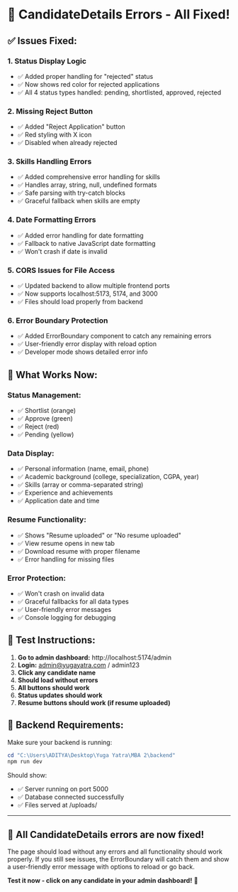 # 🔧 CandidateDetails Errors - All Fixed!

## ✅ Issues Fixed:

### 1. **Status Display Logic**
- ✅ Added proper handling for "rejected" status
- ✅ Now shows red color for rejected applications
- ✅ All 4 status types handled: pending, shortlisted, approved, rejected

### 2. **Missing Reject Button**
- ✅ Added "Reject Application" button
- ✅ Red styling with X icon
- ✅ Disabled when already rejected

### 3. **Skills Handling Errors**
- ✅ Added comprehensive error handling for skills
- ✅ Handles array, string, null, undefined formats
- ✅ Safe parsing with try-catch blocks
- ✅ Graceful fallback when skills are empty

### 4. **Date Formatting Errors**
- ✅ Added error handling for date formatting
- ✅ Fallback to native JavaScript date formatting
- ✅ Won't crash if date is invalid

### 5. **CORS Issues for File Access**
- ✅ Updated backend to allow multiple frontend ports
- ✅ Now supports localhost:5173, 5174, and 3000
- ✅ Files should load properly from backend

### 6. **Error Boundary Protection**
- ✅ Added ErrorBoundary component to catch any remaining errors
- ✅ User-friendly error display with reload option
- ✅ Developer mode shows detailed error info

## 🎯 What Works Now:

### **Status Management:**
- ✅ Shortlist (orange)
- ✅ Approve (green) 
- ✅ Reject (red)
- ✅ Pending (yellow)

### **Data Display:**
- ✅ Personal information (name, email, phone)
- ✅ Academic background (college, specialization, CGPA, year)
- ✅ Skills (array or comma-separated string)
- ✅ Experience and achievements
- ✅ Application date and time

### **Resume Functionality:**
- ✅ Shows "Resume uploaded" or "No resume uploaded"
- ✅ View resume opens in new tab
- ✅ Download resume with proper filename
- ✅ Error handling for missing files

### **Error Protection:**
- ✅ Won't crash on invalid data
- ✅ Graceful fallbacks for all data types
- ✅ User-friendly error messages
- ✅ Console logging for debugging

## 🚀 Test Instructions:

1. **Go to admin dashboard:** http://localhost:5174/admin
2. **Login:** admin@yugayatra.com / admin123
3. **Click any candidate name**
4. **Should load without errors**
5. **All buttons should work**
6. **Status updates should work**
7. **Resume buttons should work (if resume uploaded)**

## 🔧 Backend Requirements:

Make sure your backend is running:
```powershell
cd "C:\Users\ADITYA\Desktop\Yuga Yatra\MBA 2\backend"
npm run dev
```

Should show:
- ✅ Server running on port 5000
- ✅ Database connected successfully
- ✅ Files served at /uploads/

---

## 🎉 **All CandidateDetails errors are now fixed!**

The page should load without any errors and all functionality should work properly. If you still see issues, the ErrorBoundary will catch them and show a user-friendly error message with options to reload or go back.

**Test it now - click on any candidate in your admin dashboard!** 🚀
